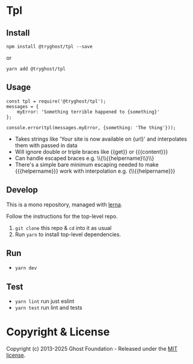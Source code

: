 # Tpl

## Install

`npm install @tryghost/tpl --save`

or

`yarn add @tryghost/tpl`


## Usage

```
const tpl = require('@tryghost/tpl');
messages = {
    myError: 'Something terrible happened to {something}'
};

console.error(tpl(messages.myError, {something: 'The thing'}));
```

* Takes strings like 'Your site is now available on {url}' and interpolates them with passed in data
* Will ignore double or triple braces like {{get}} or {{{content}}}
* Can handle escaped braces e.g. \\\\{\\\\{{helpername}\\\\}\\\\}
* There's a simple bare minimum escaping needed to make {{{helpername}}} work with interpolation e.g. {\\\\{{helpername}}}


## Develop

This is a mono repository, managed with [lerna](https://lernajs.io/).

Follow the instructions for the top-level repo.
1. `git clone` this repo & `cd` into it as usual
2. Run `yarn` to install top-level dependencies.


## Run

- `yarn dev`


## Test

- `yarn lint` run just eslint
- `yarn test` run lint and tests




# Copyright & License

Copyright (c) 2013-2025 Ghost Foundation - Released under the [MIT license](LICENSE).

